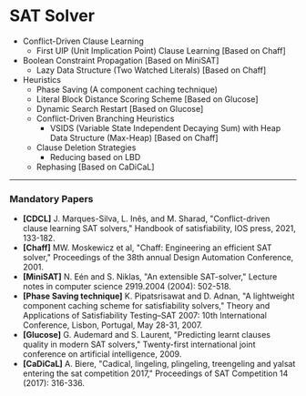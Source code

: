 # SAT Solver

- Conflict-Driven Clause Learning
  - First UIP (Unit Implication Point) Clause Learning [Based on Chaff]
- Boolean Constraint Propagation [Based on MiniSAT]
  - Lazy Data Structure (Two Watched Literals) [Based on Chaff]
- Heuristics
  - Phase Saving (A component caching technique)
  - Literal Block Distance Scoring Scheme [Based on Glucose]
  - Dynamic Search Restart [Based on Glucose]
  - Conflict-Driven Branching Heuristics
    - VSIDS (Variable State Independent Decaying Sum) with Heap Data Structure (Max-Heap) [Based on Chaff]
  - Clause Deletion Strategies
    - Reducing based on LBD
  - Rephasing [Based on CaDiCaL]

------
### Mandatory Papers

- **[CDCL]** J. Marques-Silva, L. Inês, and M. Sharad, "Conflict-driven clause learning SAT solvers," Handbook of satisfiability, IOS press, 2021, 133-182.
- **[Chaff]** MW. Moskewicz et al, "Chaff: Engineering an efficient SAT solver," Proceedings of the 38th annual Design Automation Conference, 2001.
- **[MiniSAT]** N. Eén and S. Niklas, "An extensible SAT-solver," Lecture notes in computer science 2919.2004 (2004): 502-518.
- **[Phase Saving technique]** K. Pipatsrisawat and D. Adnan, "A lightweight component caching scheme for satisfiability solvers," Theory and Applications of Satisfiability Testing–SAT 2007: 10th International Conference, Lisbon, Portugal, May 28-31, 2007.
- **[Glucose]** G. Audemard and S. Laurent, "Predicting learnt clauses quality in modern SAT solvers," Twenty-first international joint conference on artificial intelligence, 2009.
- **[CaDiCaL]** A. Biere, "Cadical, lingeling, plingeling, treengeling and yalsat entering the sat competition 2017," Proceedings of SAT Competition 14 (2017): 316-336.
